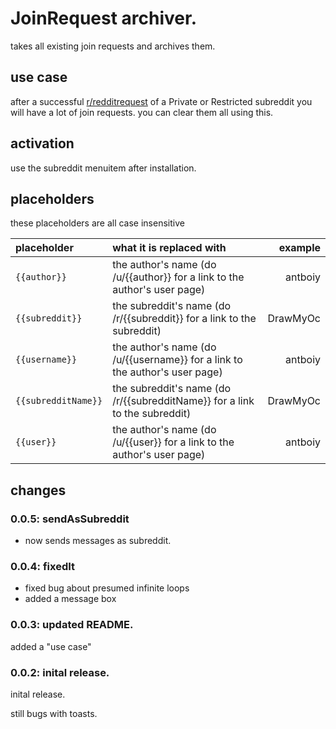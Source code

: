 # JoinRequest archiver.

takes all existing join requests and archives them.

## use case

after a successful [r/redditrequest](https://reddit.com/r/redditrequest) of a Private or Restricted subreddit you will have a lot of join requests. you can clear them all using this.

## activation

use the subreddit menuitem after installation.

## placeholders

these placeholders are all case insensitive

| placeholder | what it is replaced with | example |
|:------------|:-------------------------|--------:|
| `{{author}}` | the author's name (do /u/{{author}} for a link to the author's user page) | antboiy |
| `{{subreddit}}` | the subreddit's name (do /r/{{subreddit}} for a link to the subreddit) | DrawMyOc |
| `{{username}}` | the author's name (do /u/{{username}} for a link to the author's user page) | antboiy |
| `{{subredditName}}` | the subreddit's name (do /r/{{subredditName}} for a link to the subreddit) | DrawMyOc |
| `{{user}}` | the author's name (do /u/{{user}} for a link to the author's user page) | antboiy |

## changes

### 0.0.5: sendAsSubreddit

- now sends messages as subreddit.

### 0.0.4: fixedIt

- fixed bug about presumed infinite loops
- added a message box

### 0.0.3: updated README.

added a "use case"

### 0.0.2: inital release.

inital release.

still bugs with toasts.
